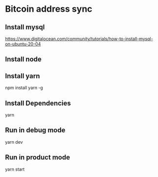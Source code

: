 # Bitcoin address sync

## Install mysql
https://www.digitalocean.com/community/tutorials/how-to-install-mysql-on-ubuntu-20-04

## Install node

## Install yarn
npm install yarn -g
## Install Dependencies
yarn

## Run in debug mode
yarn dev

## Run in product mode
yarn start

 
